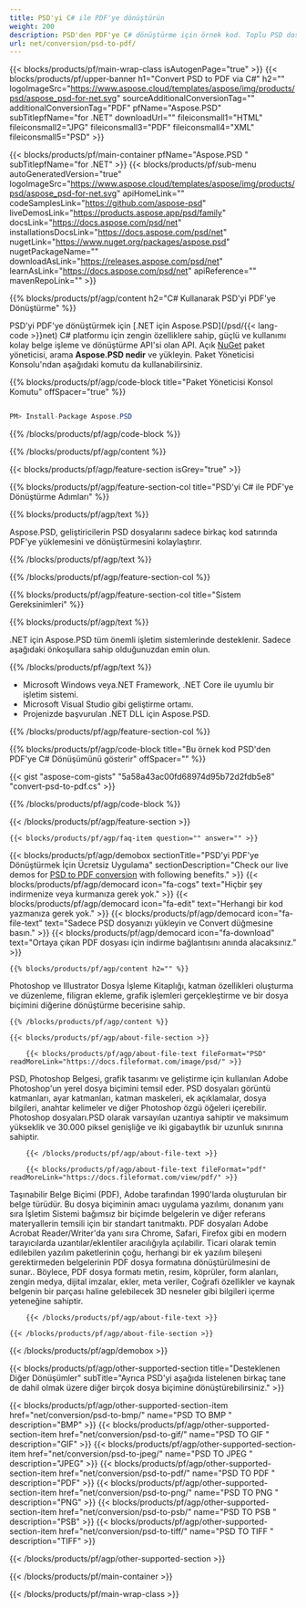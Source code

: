 ```yaml
---
title: PSD'yi C# ile PDF'ye dönüştürün
weight: 200
description: PSD'den PDF'ye C# dönüştürme için örnek kod. Toplu PSD dosyalarını VB.NET, ASP.NET veya herhangi bir .NET tabanlı uygulama içinde PDF'ye dönüştürme için API örnek kodunu kullanın.
url: net/conversion/psd-to-pdf/
---
```


{{< blocks/products/pf/main-wrap-class isAutogenPage="true" >}}
{{< blocks/products/pf/upper-banner h1="Convert PSD to PDF via C#" h2="" logoImageSrc="https://www.aspose.cloud/templates/aspose/img/products/psd/aspose_psd-for-net.svg" sourceAdditionalConversionTag="" additionalConversionTag="PDF" pfName="Aspose.PSD" subTitlepfName="for .NET" downloadUrl="" fileiconsmall1="HTML" fileiconsmall2="JPG" fileiconsmall3="PDF" fileiconsmall4="XML" fileiconsmall5="PSD" >}}

{{< blocks/products/pf/main-container pfName="Aspose.PSD " subTitlepfName="for .NET" >}}
{{< blocks/products/pf/sub-menu autoGeneratedVersion="true" logoImageSrc="https://www.aspose.cloud/templates/aspose/img/products/psd/aspose_psd-for-net.svg" apiHomeLink="" codeSamplesLink="https://github.com/aspose-psd" liveDemosLink="https://products.aspose.app/psd/family" docsLink="https://docs.aspose.com/psd/net" installationsDocsLink="https://docs.aspose.com/psd/net" nugetLink="https://www.nuget.org/packages/aspose.psd" nugetPackageName="" downloadAsLink="https://releases.aspose.com/psd/net" learnAsLink="https://docs.aspose.com/psd/net" apiReference="" mavenRepoLink="" >}}

{{% blocks/products/pf/agp/content h2="C# Kullanarak PSD'yi PDF'ye Dönüştürme" %}}

 PSD'yi PDF'ye dönüştürmek için
 [.NET için Aspose.PSD](/psd/{{< lang-code >}}net) 
 C# platformu için zengin özelliklere sahip, güçlü ve kullanımı kolay belge işleme ve dönüştürme API'si olan API. Açık
 [NuGet](https://www.nuget.org/packages/aspose.psd) 
 paket yöneticisi, arama
 **Aspose.PSD nedir** 
 ve yükleyin. Paket Yöneticisi Konsolu'ndan aşağıdaki komutu da kullanabilirsiniz.

{{% blocks/products/pf/agp/code-block title="Paket Yöneticisi Konsol Komutu" offSpacer="true" %}}

```cs

PM> Install-Package Aspose.PSD

```

{{% /blocks/products/pf/agp/code-block %}}

{{% /blocks/products/pf/agp/content %}}

{{< blocks/products/pf/agp/feature-section isGrey="true" >}}

{{% blocks/products/pf/agp/feature-section-col title="PSD'yi C# ile PDF'ye Dönüştürme Adımları" %}}

{{% blocks/products/pf/agp/text %}}

 Aspose.PSD, geliştiricilerin PSD dosyalarını sadece birkaç kod satırında PDF'ye yüklemesini ve dönüştürmesini kolaylaştırır.

{{% /blocks/products/pf/agp/text %}}

{{% /blocks/products/pf/agp/feature-section-col %}}

{{% blocks/products/pf/agp/feature-section-col title="Sistem Gereksinimleri" %}}

{{% blocks/products/pf/agp/text %}}

 .NET için Aspose.PSD tüm önemli işletim sistemlerinde desteklenir. Sadece aşağıdaki önkoşullara sahip olduğunuzdan emin olun.

{{% /blocks/products/pf/agp/text %}}

- Microsoft Windows veya.NET Framework, .NET Core ile uyumlu bir işletim sistemi.
- Microsoft Visual Studio gibi geliştirme ortamı.
- Projenizde başvurulan .NET DLL için Aspose.PSD.

{{% /blocks/products/pf/agp/feature-section-col %}}

{{% blocks/products/pf/agp/code-block title="Bu örnek kod PSD'den PDF'ye C# Dönüşümünü gösterir" offSpacer="" %}}

{{< gist "aspose-com-gists" "5a58a43ac00fd68974d95b72d2fdb5e8" "convert-psd-to-pdf.cs" >}}

{{% /blocks/products/pf/agp/code-block %}}

{{< /blocks/products/pf/agp/feature-section >}}

    {{< blocks/products/pf/agp/faq-item question="" answer="" >}}
 

<!-- aboutfile Starts -->

{{< blocks/products/pf/agp/demobox sectionTitle="PSD'yi PDF'ye Dönüştürmek İçin Ücretsiz Uygulama" sectionDescription="Check our live demos for [PSD to PDF conversion](https://products.aspose.app/psd/conversion/psd-to-pdf) with following benefits." >}}
        {{< blocks/products/pf/agp/democard icon="fa-cogs" text="Hiçbir şey indirmenize veya kurmanıza gerek yok." >}}
        {{< blocks/products/pf/agp/democard icon="fa-edit" text="Herhangi bir kod yazmanıza gerek yok." >}}
        {{< blocks/products/pf/agp/democard icon="fa-file-text" text="Sadece PSD dosyanızı yükleyin ve Convert düğmesine basın." >}}
        {{< blocks/products/pf/agp/democard icon="fa-download" text="Ortaya çıkan PDF dosyası için indirme bağlantısını anında alacaksınız." >}}

    {{% blocks/products/pf/agp/content h2="" %}}

 Photoshop ve Illustrator Dosya İşleme Kitaplığı, katman özellikleri oluşturma ve düzenleme, filigran ekleme, grafik işlemleri gerçekleştirme ve bir dosya biçimini diğerine dönüştürme becerisine sahip.



    {{% /blocks/products/pf/agp/content %}}

    {{< blocks/products/pf/agp/about-file-section >}}

        {{< blocks/products/pf/agp/about-file-text fileFormat="PSD" readMoreLink="https://docs.fileformat.com/image/psd/" >}}
PSD, Photoshop Belgesi, grafik tasarımı ve geliştirme için kullanılan Adobe Photoshop'un yerel dosya biçimini temsil eder. PSD dosyaları görüntü katmanları, ayar katmanları, katman maskeleri, ek açıklamalar, dosya bilgileri, anahtar kelimeler ve diğer Photoshop özgü öğeleri içerebilir. Photoshop dosyaları.PSD olarak varsayılan uzantıya sahiptir ve maksimum yükseklik ve 30.000 piksel genişliğe ve iki gigabaytlık bir uzunluk sınırına sahiptir.

        {{< /blocks/products/pf/agp/about-file-text >}}

        {{< blocks/products/pf/agp/about-file-text fileFormat="pdf" readMoreLink="https://docs.fileformat.com/view/pdf/" >}}
Taşınabilir Belge Biçimi (PDF), Adobe tarafından 1990'larda oluşturulan bir belge türüdür. Bu dosya biçiminin amacı uygulama yazılımı, donanım yanı sıra İşletim Sistemi bağımsız bir biçimde belgelerin ve diğer referans materyallerin temsili için bir standart tanıtmaktı. PDF dosyaları Adobe Acrobat Reader/Writer'da yanı sıra Chrome, Safari, Firefox gibi en modern tarayıcılarda uzantılar/eklentiler aracılığıyla açılabilir. Ticari olarak temin edilebilen yazılım paketlerinin çoğu, herhangi bir ek yazılım bileşeni gerektirmeden belgelerinin PDF dosya formatına dönüştürülmesini de sunar.. Böylece, PDF dosya formatı metin, resim, köprüler, form alanları, zengin medya, dijital imzalar, ekler, meta veriler, Coğrafi özellikler ve kaynak belgenin bir parçası haline gelebilecek 3D nesneler gibi bilgileri içerme yeteneğine sahiptir.

        {{< /blocks/products/pf/agp/about-file-text >}}

    {{< /blocks/products/pf/agp/about-file-section >}}

{{< /blocks/products/pf/agp/demobox >}}

<!-- aboutfile Ends -->

{{< blocks/products/pf/agp/other-supported-section title="Desteklenen Diğer Dönüşümler" subTitle="Ayrıca PSD'yi aşağıda listelenen birkaç tane de dahil olmak üzere diğer birçok dosya biçimine dönüştürebilirsiniz." >}}

{{< blocks/products/pf/agp/other-supported-section-item href="net/conversion/psd-to-bmp/" name="PSD TO BMP " description="BMP" >}}
{{< blocks/products/pf/agp/other-supported-section-item href="net/conversion/psd-to-gif/" name="PSD TO GIF " description="GIF" >}}
{{< blocks/products/pf/agp/other-supported-section-item href="net/conversion/psd-to-jpeg/" name="PSD TO JPEG " description="JPEG" >}}
{{< blocks/products/pf/agp/other-supported-section-item href="net/conversion/psd-to-pdf/" name="PSD TO PDF " description="PDF" >}}
{{< blocks/products/pf/agp/other-supported-section-item href="net/conversion/psd-to-png/" name="PSD TO PNG " description="PNG" >}}
{{< blocks/products/pf/agp/other-supported-section-item href="net/conversion/psd-to-psb/" name="PSD TO PSB " description="PSB" >}}
{{< blocks/products/pf/agp/other-supported-section-item href="net/conversion/psd-to-tiff/" name="PSD TO TIFF " description="TIFF" >}}

{{< /blocks/products/pf/agp/other-supported-section >}}

{{< /blocks/products/pf/main-container >}}
    
{{< /blocks/products/pf/main-wrap-class >}}
